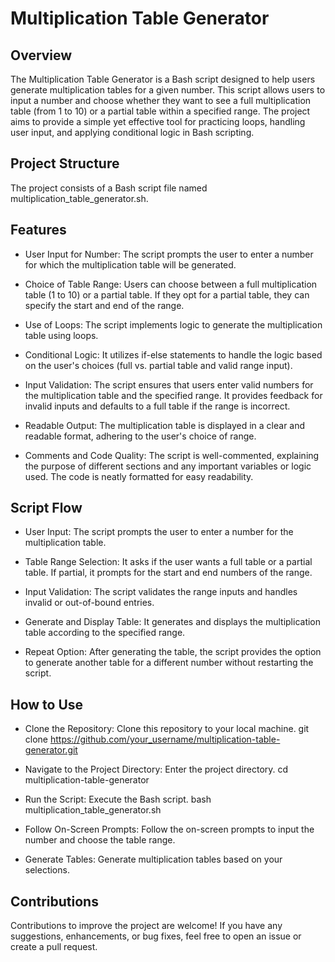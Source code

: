 # Multiplication Table Generator

## Overview
The Multiplication Table Generator is a Bash script designed to help users generate multiplication tables for a given number. This script allows users to input a number and choose whether they want to see a full multiplication table (from 1 to 10) or a partial table within a specified range. The project aims to provide a simple yet effective tool for practicing loops, handling user input, and applying conditional logic in Bash scripting.

## Project Structure
The project consists of a Bash script file named multiplication_table_generator.sh.

## Features
- User Input for Number: The script prompts the user to enter a number for which the multiplication table will be generated.

- Choice of Table Range: Users can choose between a full multiplication table (1 to 10) or a partial table. If they opt for a partial table, they can specify the start and end of the range.

- Use of Loops: The script implements logic to generate the multiplication table using loops.

- Conditional Logic: It utilizes if-else statements to handle the logic based on the user's choices (full vs. partial table and valid range input).

- Input Validation: The script ensures that users enter valid numbers for the multiplication table and the specified range. It provides feedback for invalid inputs and defaults to a full table if the range is incorrect.

- Readable Output: The multiplication table is displayed in a clear and readable format, adhering to the user's choice of range.

- Comments and Code Quality: The script is well-commented, explaining the purpose of different sections and any important variables or logic used. The code is neatly formatted for easy readability.

## Script Flow
- User Input: The script prompts the user to enter a number for the multiplication table.

- Table Range Selection: It asks if the user wants a full table or a partial table. If partial, it prompts for the start and end numbers of the range.

- Input Validation: The script validates the range inputs and handles invalid or out-of-bound entries.

- Generate and Display Table: It generates and displays the multiplication table according to the specified range.

- Repeat Option: After generating the table, the script provides the option to generate another table for a different number without restarting the script.

## How to Use
- Clone the Repository: Clone this repository to your local machine.
    git clone https://github.com/your_username/multiplication-table-generator.git
- Navigate to the Project Directory: Enter the project directory.
    cd multiplication-table-generator
- Run the Script: Execute the Bash script.
    bash multiplication_table_generator.sh
- Follow On-Screen Prompts: Follow the on-screen prompts to input the number and choose the table range.

- Generate Tables: Generate multiplication tables based on your selections.

## Contributions
Contributions to improve the project are welcome! If you have any suggestions, enhancements, or bug fixes, feel free to open an issue or create a pull request.
